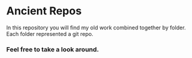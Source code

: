 # Ancient Repos

In this repository you will find my old work combined together by folder. 
Each folder represented a git repo.

### Feel free to take a look around. 
